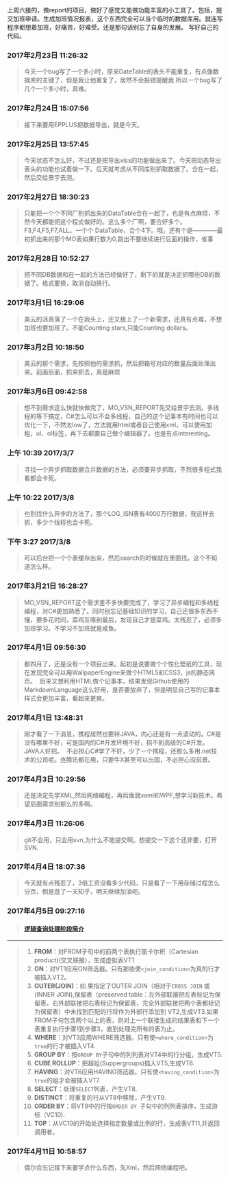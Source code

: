 ﻿上周六接的，做report的项目，做好了感觉又能做功能丰富的小工具了。包括，提交加班申请。生成加班情况报表，这个东西完全可以当个临时的数据库用。就连写程序都想着加班，好痛苦，好难受。还是那句话别忘了自身的发展。
写好自己的代码。

### 2017年2月23日 11:26:32

> 今天一个bug写了一个多小时，原来DateTable的表头不能重复，有点像数据库的主键了，但是我让他重复了，居然不会报错提醒我
所以一个bug写了几个一个多小时，真难。

### 2017年2月24日 15:07:56
> 接下来要用EPPLUS把数据导出，就是今天。

### 2017年2月25日 13:57:45
> 今天状态不怎么好，不过还是把导出xlsx的功能做出来了。今天把动态导出表头的功能也试着做一下。后天就考虑从不同库别抓取数据了。合在一起，然后交给景宇去测。

### 2017年2月27日 18:30:23
> 只能把一个个不同厂别抓出来的DataTable合在一起了，也是有点麻烦，不然今天都能把这个程式做好的。这么多个厂啊，要合好多个。F3,F4,F5,F7,ALL。一个个 DataTable，合个4下。哦，还有个是————最初抓出来的那个MO表如果行数为0,跳出不要继续进行后面的操作，省事

### 2017年2月28日 10:52:27
> 把不同DB数据和在一起的方法已经做好了，剩下的就是决定抓哪些DB的数据了。格式要换，取消自动换行。

### 2017年3月1日 16:29:06
> 美云的活真落了一个在我头上，还又接上了一个新需求，还真有点难，不想加班也要加班了。不能Counting stars,只能Counting dollars。

### 2017年3月2日 10:18:50
> 美云的那个需求，先按照他的需求抓，然后把箱号对应的数量后面处理出来。前面后面，抓来抓去，真是麻烦

### 2017年3月6日 09:42:58
> 想不到需求这么快就快做完了，MO_VSN_REPORT先交给景宇去测。多线程的等下搞定，C#怎么可以不会多线程，自己的这个记事本有时间也可以优化一下，不然太low了，方法就用html或者自己使用xml，可以使用加粗，ul、ol标签，再下去都要自己做个编辑器了。也是有点interesting。

### 上午 10:39 2017/3/7
> 寻找一个异步抓取数据合并数据的方法，必须要异步抓取，不然很多程式我看都会卡死。

### 上午 10:22 2017/3/8
> 也别找什么异步的方法了，那个LOG_ISN表有4000万行数据，我这样去抓，多少个线程也会卡死。

### 下午 3:27 2017/3/8
> 可以后台把一个个表缓存出来，然后search的时候就在里面找。这个不知道怎么样。

### 2017年3月21日 16:28:27
> MO_VSN_REPORT这个需求差不多快要完成了，学习了异步编程和多线程编程，对C#更加熟悉了。同时别忘记基础知识的学习，自己还很多东西不懂，要多花时间，菜鸡互啄到最后，发现自己才是菜鸡。太残忍了，必须多加班学习。不学习不加班就是咸鱼。

### 2017年4月1日 09:56:30
> 都四月了，还是没有一个项目出来。起初是说要做个个性化壁纸的工具，现在发现完全可以用WallpaperEngine来做个HTML5和CSS3，js的静态网页。
  后来又想利用HTML做个记事本，结果发现Github使用的MarkdownLanguage这么好用，是否要放弃了，但是明显自己写的记事本样式会更加丰富，看起来更爽。
  
### 2017年4月1日 13:48:31
> 刚才看了一下消息，携程居然也要转JAVA，内心还是有一点波动的。C#是没有哪里不好，可是国内的C#开发环境不好，招不到高级的C#开发。 JAVA人好招。
  不必担心C#学了不好，少了一个携程，还那么多用.net技术的公司呢。连腾讯都在用，只要牛X甚至可以出国，不必担心没前景。

### 2017年4月3日 10:29:56
> 还是决定先学XML,然后网络编程，再后面就xaml和WPF,想学习新技术。希望后面需求别那么的多啊。

### 2017年4月3日 11:26:06
> git不会用，只会用svn,为什么不能提交啊。想提交一下这个还非要，打开SVN.

### 2017年4月4日 18:07:36
> 今天就有点残忍了，3倍工资没看多少代码，只是看了一下用存储过程怎么分页，倒是逛了一天知乎，明天继续加油吧。

### 2017年4月5日 09:27:16

> #### [逻辑查询处理阶段简介](http://www.cnblogs.com/qanholas/archive/2010/10/24/1859924.html)
****
> 1. __FROM__：对FROM子句中的前两个表执行笛卡尔积（Cartesian product)(交叉联接），生成虚拟表VT1
> 2. __ON__：对VT1应用ON筛选器。只有那些使`<join_condition>`为真的行才被插入VT2。
> 3. **OUTER(JOIN)**：如 果指定了OUTER JOIN（相对于`CROSS JOIN` 或(INNER JOIN),保留表（preserved table：左外部联接把左表标记为保留表，右外部联接把右表标记为保留表，完全外部联接把两个表都标记为保留表）中未找到匹配的行将作为外部行添加到 VT2,生成VT3.如果FROM子句包含两个以上的表，则对上一个联接生成的结果表和下一个表重复执行步骤1到步骤3，直到处理完所有的表为止。
> 4. **WHERE**：对VT3应用WHERE筛选器。只有使`<where_condition>`为`true`的行才被插入VT4.
> 5. **GROUP BY**：按`GROUP BY`子句中的列列表对VT4中的行分组，生成VT5.
> 6. **CUBE ROLLUP**：把超组(Suppergroups)插入VT5,生成VT6.
> 7. **HAVING**：对VT6应用HAVING筛选器。只有使`<having_condition>`为`true`的组才会被插入VT7.
> 8. **SELECT**：处理`SELECT`列表，产生VT8.
> 9. **DISTINCT**：将重复的行从VT8中移除，产生VT9.
> 10. **ORDER BY**：将VT9中的行按`ORDER BY `子句中的列列表排序，生成游标（VC10).
> 11. **TOP**：从VC10的开始处选择指定数量或比例的行，生成表VT11,并返回调用者。

### 2017年4月11日 10:58:57
> 偶尔会忘记接下来要学点什么东西，先Xml，然后网络编程吧。